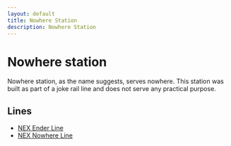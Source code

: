 ```yaml
---
layout: default
title: Nowhere Station
description: Nowhere Station
---
```


# Nowhere station

Nowhere station, as the name suggests, serves nowhere. This station was built as
part of a joke rail line and does not serve any practical purpose.

## Lines

- [NEX Ender Line](rail-lines/nex-ender-line)
- [NEX Nowhere Line](/rail-lines/nex-nowhere-line)
